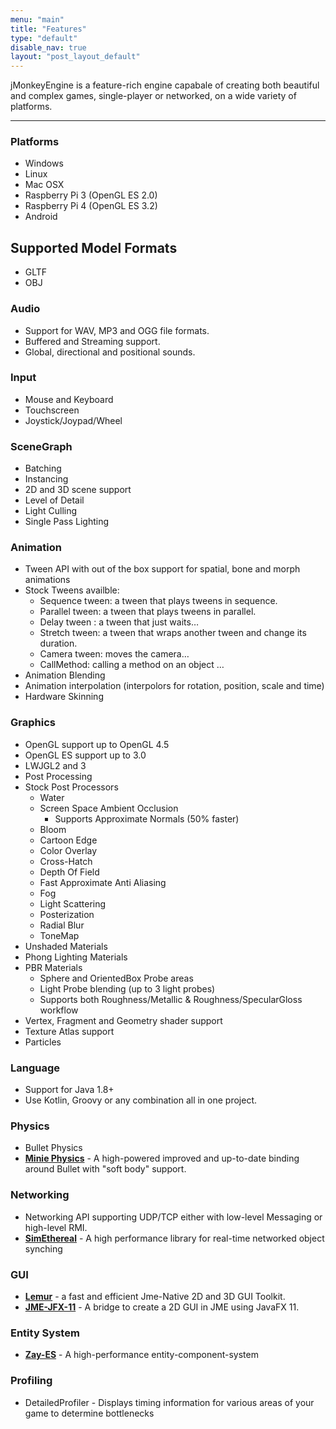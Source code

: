 ```yaml
---
menu: "main"
title: "Features"
type: "default"
disable_nav: true
layout: "post_layout_default"
---
```




jMonkeyEngine is a feature-rich engine capabale of creating both beautiful
and complex games, single-player or networked, on a wide variety of platforms.

---

### Platforms
- Windows
- Linux
- Mac OSX 
- Raspberry Pi 3 (OpenGL ES 2.0)
- Raspberry Pi 4 (OpenGL ES 3.2)
- Android

## Supported Model Formats
- GLTF
- OBJ

### Audio
- Support for WAV, MP3 and OGG file formats.
- Buffered and Streaming support.
- Global, directional and positional sounds.


### Input
- Mouse and Keyboard
- Touchscreen
- Joystick/Joypad/Wheel

### SceneGraph
- Batching
- Instancing
- 2D and 3D scene support
- Level of Detail
- Light Culling
- Single Pass Lighting

### Animation
- Tween API with out of the box support for spatial, bone and morph animations
- Stock Tweens availble:
    - Sequence tween: a tween that plays tweens in sequence.
    - Parallel tween: a tween that plays tweens in parallel.
    - Delay tween : a tween that just waits…
    - Stretch tween: a tween that wraps another tween and change its duration.
    - Camera tween: moves the camera…
    - CallMethod: calling a method on an object …
- Animation Blending
- Animation interpolation (interpolors for rotation, position, scale and time)
- Hardware Skinning

### Graphics
- OpenGL support up to OpenGL 4.5
- OpenGL ES support up to 3.0
- LWJGL2 and 3
- Post Processing
- Stock Post Processors
    - Water
    - Screen Space Ambient Occlusion
        - Supports Approximate Normals (50% faster)
    - Bloom
    - Cartoon Edge
    - Color Overlay
    - Cross-Hatch
    - Depth Of Field
    - Fast Approximate Anti Aliasing
    - Fog
    - Light Scattering
    - Posterization
    - Radial Blur
    - ToneMap
- Unshaded Materials
- Phong Lighting Materials
- PBR Materials
    - Sphere and OrientedBox Probe areas
    - Light Probe blending (up to 3 light probes)
    - Supports both Roughness/Metallic & Roughness/SpecularGloss workflow
- Vertex, Fragment and Geometry shader support
- Texture Atlas support
- Particles

### Language
- Support for Java 1.8+
- Use Kotlin, Groovy or any combination all in one project.

### Physics
- Bullet Physics
- **[Minie Physics](https://github.com/stephengold/Minie)** - A high-powered improved and up-to-date binding around Bullet with "soft body" support.

### Networking
- Networking API supporting UDP/TCP either with low-level Messaging or high-level RMI.
- **[SimEthereal](https://github.com/Simsilica/SimEthereal)**  - A high performance library for real-time networked object synching

### GUI
- **[Lemur](http://jmonkeyengine-contributions.github.io/Lemur/)** - a fast and efficient Jme-Native 2D and 3D GUI Toolkit.
- **[JME-JFX-11](https://github.com/jayfella/jme-jfx-11)** - A bridge to create a 2D GUI in JME using JavaFX 11.

### Entity System
- **[Zay-ES](https://github.com/jMonkeyEngine-Contributions/zay-es)** - A high-performance entity-component-system

### Profiling
- DetailedProfiler - Displays timing information for various areas of your game to determine bottlenecks
